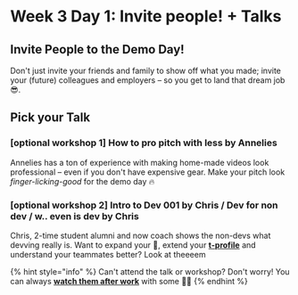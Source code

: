 # Week 3 Day 1: Invite people! + Talks

## Invite People to the Demo Day!

Don't just invite your friends and family to show off what you made; invite your (future) colleagues and employers – so you get to land that dream job 😎.

## Pick your Talk

### \[optional workshop 1] How to pro pitch with less by Annelies

Annelies has a ton of experience with making home-made videos look professional – even if you don't have expensive gear. Make your pitch look _finger-licking-good_ for the demo day 🔥&#x20;

### \[optional workshop 2] Intro to Dev 001 by Chris / Dev for non dev / w.. even is dev by Chris

Chris, 2-time student alumni and now coach shows the non-devs what devving really is. Want to expand your 🧠, extend your [**t-profile**](https://en.wikipedia.org/wiki/T-shaped\_skills) and understand your teammates better? Look at theeeem

{% hint style="info" %}
Can't attend the talk or workshop? Don't worry! You can always [**watch them after work**](../../workshops-and-talks.md) with some 🍿🥤
{% endhint %}
